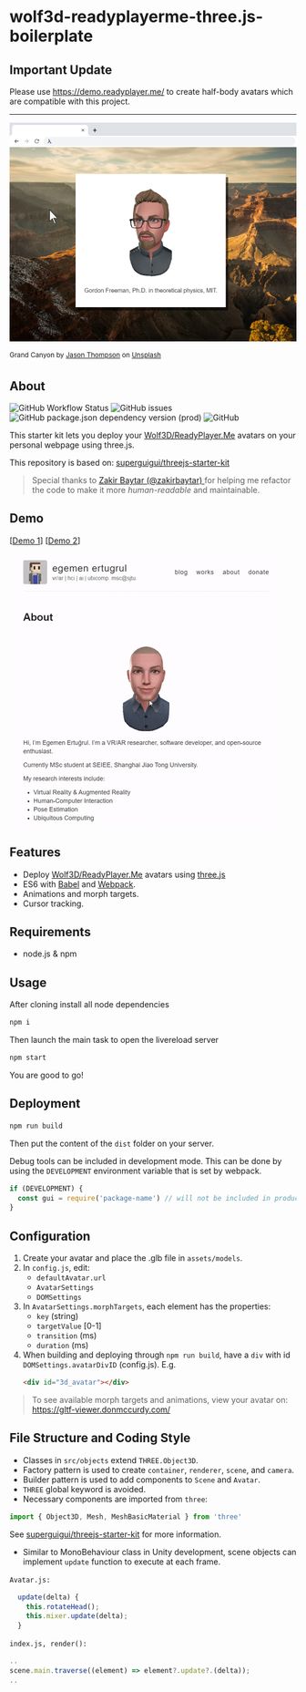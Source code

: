 wolf3d-readyplayerme-three.js-boilerplate
===================

## Important Update

Please use <a href="https://demo.readyplayer.me/">https://demo.readyplayer.me/</a> to create half-body avatars which are compatible with this project.

<hr/>

![screenshot](/screenshot.png)

<sup>Grand Canyon by <a href="https://unsplash.com/@jasonlthompson?utm_source=unsplash&utm_medium=referral&utm_content=creditCopyText">Jason Thompson</a> on <a href="/s/photos/great-canyon?utm_source=unsplash&utm_medium=referral&utm_content=creditCopyText">Unsplash</a>
  </sup>

## About
![GitHub Workflow Status](https://img.shields.io/github/workflow/status/egemenertugrul/wolf3d-readyplayerme-threejs-boilerplate/Node.js%20CI) ![GitHub issues](https://img.shields.io/github/issues/egemenertugrul/wolf3d-readyplayerme-threejs-boilerplate) ![GitHub package.json dependency version (prod)](https://img.shields.io/github/package-json/dependency-version/egemenertugrul/wolf3d-readyplayerme-threejs-boilerplate/three) ![GitHub](https://img.shields.io/github/license/egemenertugrul/wolf3d-readyplayerme-threejs-boilerplate)

This starter kit lets you deploy your [Wolf3D/ReadyPlayer.Me](https://readyplayer.me/) avatars on your personal webpage using three.js.

This repository is based on: [superguigui/threejs-starter-kit](https://github.com/superguigui/threejs-starter-kit)

> Special thanks to [Zakir Baytar (@zakirbaytar) ](https://github.com/zakirbaytar) for helping me refactor the code to make it more *human-readable* and maintainable.

## Demo
[[Demo 1](https://egemenertugrul.github.io/wolf3d-readyplayerme-threejs-boilerplate/)]
[[Demo 2](https://egemenertugrul.github.io/about/)]

[![demo](/demo.gif)](https://egemenertugrul.github.io/about/)

## Features
- Deploy [Wolf3D/ReadyPlayer.Me](https://readyplayer.me/) avatars using [three.js](https://threejs.org/)
- ES6 with [Babel](http://babeljs.io) and [Webpack](https://webpack.org).
- Animations and morph targets.
- Cursor tracking.

## Requirements
- node.js & npm

## Usage
After cloning install all node dependencies
```bash
npm i
```

Then launch the main task to open the livereload server  
```bash
npm start
```

You are good to go!

## Deployment
```bash
npm run build
```
Then put the content of the `dist` folder on your server.

Debug tools can be included in development mode. This can be done by using the `DEVELOPMENT` environment variable that is set by webpack.
```js
if (DEVELOPMENT) {
  const gui = require('package-name') // will not be included in production
}
```

## Configuration
1) Create your avatar and place the .glb file in `assets/models`.
2) In `config.js`, edit: 
    - `defaultAvatar.url`
    - `AvatarSettings`
    - `DOMSettings`
3) In `AvatarSettings.morphTargets`, each element has the properties: 
     -  `key` (string)
     -  `targetValue` [0-1]
     -  `transition` (ms)
     -  `duration` (ms)
4) When building and deploying through `npm run build`, have a `div` with id `DOMSettings.avatarDivID` (config.js). E.g.
   ```html
   <div id="3d_avatar"></div>
   ```

>To see available morph targets and animations, view your avatar on: https://gltf-viewer.donmccurdy.com/


## File Structure and Coding Style
- Classes in `src/objects` extend `THREE.Object3D`.
- Factory pattern is used to create `container`, `renderer`, `scene`, and `camera`.
- Builder pattern is used to add components to `Scene` and `Avatar`.
- `THREE` global keyword is avoided.
- Necessary components are imported from `three`: 
```js
import { Object3D, Mesh, MeshBasicMaterial } from 'three'
```

See [superguigui/threejs-starter-kit](https://github.com/superguigui/threejs-starter-kit) for more information.

- Similar to MonoBehaviour class in Unity development, scene objects can implement `update` function to execute at each frame.

``Avatar.js:``
```js
  update(delta) {
    this.rotateHead();
    this.mixer.update(delta);
  }
```

``index.js, render():``
```js
..
scene.main.traverse((element) => element?.update?.(delta));
..
```


